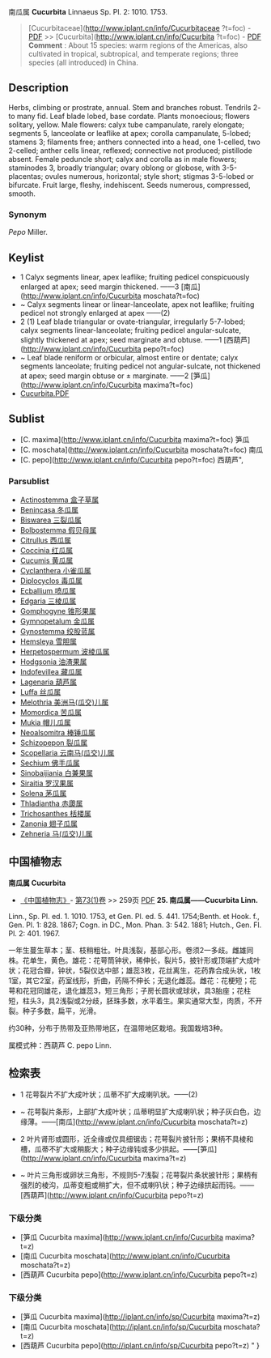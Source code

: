 南瓜属 **Cucurbita** Linnaeus Sp. Pl. 2: 1010. 1753.

> [Cucurbitaceae](http://www.iplant.cn/info/Cucurbitaceae ?t=foc) - [PDF](http://iplant.cn/foc/pdf/Cucurbitaceae.pdf) >> [Cucurbita](http://www.iplant.cn/info/Cucurbita ?t=foc) - [PDF](http://www.iplant.cn/foc/pdf/Cucurbita.pdf)
> **Comment** : 
> About 15 species: warm regions of the Americas, also cultivated in tropical, subtropical, and temperate regions; three species (all introduced) in China.

## Description

Herbs, climbing or prostrate, annual. Stem and branches robust. Tendrils 2- to many fid. Leaf blade lobed, base cordate. Plants monoecious; flowers solitary, yellow. Male flowers: calyx tube campanulate, rarely elongate; segments 5, lanceolate or leaflike at apex; corolla campanulate, 5-lobed; stamens 3; filaments free; anthers connected into a head, one 1-celled, two 2-celled; anther cells linear, reflexed; connective not produced; pistillode absent. Female peduncle short; calyx and corolla as in male flowers; staminodes 3, broadly triangular; ovary oblong or globose, with 3-5-placentas; ovules numerous, horizontal; style short; stigmas 3-5-lobed or bifurcate. Fruit large, fleshy, indehiscent. Seeds numerous, compressed, smooth.

### Synonym
*Pepo* Miller.
## Keylist

* 1 Calyx segments linear, apex leaflike; fruiting pedicel conspicuously enlarged at apex; seed margin thickened.  ——3  [南瓜](http://www.iplant.cn/info/Cucurbita moschata?t=foc)
* ~ Calyx segments linear or linear-lanceolate, apex not leaflike; fruiting pedicel not strongly enlarged at apex  ——(2)
* 2 (1) Leaf blade triangular or ovate-triangular, irregularly 5-7-lobed; calyx segments linear-lanceolate; fruiting pedicel angular-sulcate, slightly thickened at apex; seed marginate and obtuse.  ——1  [西葫芦](http://www.iplant.cn/info/Cucurbita pepo?t=foc)
* ~ Leaf blade reniform or orbicular, almost entire or dentate; calyx segments lanceolate; fruiting pedicel not angular-sulcate, not thickened at apex; seed margin obtuse or ± marginate.  ——2  [笋瓜](http://www.iplant.cn/info/Cucurbita maxima?t=foc)
* [Cucurbita.PDF](http://iplant.cn/foc/pdf/Cucurbita.pdf)

## Sublist

* [C.  maxima](http://www.iplant.cn/info/Cucurbita maxima?t=foc)
 笋瓜
* [C.  moschata](http://www.iplant.cn/info/Cucurbita moschata?t=foc)
 南瓜
* [C.  pepo](http://www.iplant.cn/info/Cucurbita pepo?t=foc) 西葫芦",

### Parsublist

* [Actinostemma  盒子草属](Actinostemma-盒子草属.md)
* [Benincasa  冬瓜属](http://www.iplant.cn/info/Benincasa?t=foc)
* [Biswarea  三裂瓜属](http://www.iplant.cn/info/Biswarea?t=foc)
* [Bolbostemma  假贝母属](http://www.iplant.cn/info/Bolbostemma?t=foc)
* [Citrullus  西瓜属](http://www.iplant.cn/info/Citrullus?t=foc)
* [Coccinia  红瓜属](http://www.iplant.cn/info/Coccinia?t=foc)
* [Cucumis  黄瓜属](http://www.iplant.cn/info/Cucumis?t=foc)
* [Cyclanthera  小雀瓜属](http://www.iplant.cn/info/Cyclanthera?t=foc)
* [Diplocyclos  毒瓜属](http://www.iplant.cn/info/Diplocyclos?t=foc)
* [Ecballium  喷瓜属](http://www.iplant.cn/info/Ecballium?t=foc)
* [Edgaria  三棱瓜属](http://www.iplant.cn/info/Edgaria?t=foc)
* [Gomphogyne  锥形果属](http://www.iplant.cn/info/Gomphogyne?t=foc)
* [Gymnopetalum  金瓜属](http://www.iplant.cn/info/Gymnopetalum?t=foc)
* [Gynostemma  绞股蓝属](http://www.iplant.cn/info/Gynostemma?t=foc)
* [Hemsleya  雪胆属](http://www.iplant.cn/info/Hemsleya?t=foc)
* [Herpetospermum  波棱瓜属](http://www.iplant.cn/info/Herpetospermum?t=foc)
* [Hodgsonia  油渣果属](http://www.iplant.cn/info/Hodgsonia?t=foc)
* [Indofevillea  藏瓜属](http://www.iplant.cn/info/Indofevillea?t=foc)
* [Lagenaria  葫芦属](http://www.iplant.cn/info/Lagenaria?t=foc)
* [Luffa  丝瓜属](http://www.iplant.cn/info/Luffa?t=foc)
* [Melothria  美洲马(瓜交)儿属](http://www.iplant.cn/info/Melothria?t=foc)
* [Momordica  苦瓜属](http://www.iplant.cn/info/Momordica?t=foc)
* [Mukia  帽儿瓜属](http://www.iplant.cn/info/Mukia?t=foc)
* [Neoalsomitra  棒锤瓜属](http://www.iplant.cn/info/Neoalsomitra?t=foc)
* [Schizopepon  裂瓜属](http://www.iplant.cn/info/Schizopepon?t=foc)
* [Scopellaria  云南马(瓜交)儿属](http://www.iplant.cn/info/Scopellaria?t=foc)
* [Sechium  佛手瓜属](http://www.iplant.cn/info/Sechium?t=foc)
* [Sinobaijiania  白兼果属](http://www.iplant.cn/info/Sinobaijiania?t=foc)
* [Siraitia  罗汉果属](http://www.iplant.cn/info/Siraitia?t=foc)
* [Solena  茅瓜属](http://www.iplant.cn/info/Solena?t=foc)
* [Thladiantha  赤瓟属](http://www.iplant.cn/info/Thladiantha?t=foc)
* [Trichosanthes  栝楼属](http://www.iplant.cn/info/Trichosanthes?t=foc)
* [Zanonia  翅子瓜属](http://www.iplant.cn/info/Zanonia?t=foc)
* [Zehneria  马(瓜交)儿属](http://www.iplant.cn/info/Zehneria?t=foc)

## 中国植物志

**南瓜属 Cucurbita**

* [《中国植物志》](http://www.iplant.cn/frps)- [第73(1)卷](http://www.iplant.cn/frps/vol/73(1)) >> 259页 [PDF](http://www.iplant.cn/frps/pdf/73(1)/259y.pdf)
**25. 南瓜属——Cucurbita Linn.**

Linn., Sp. Pl. ed. 1. 1010. 1753, et Gen. Pl. ed. 5. 441. 1754;Benth. et Hook. f., Gen. Pl. 1: 828. 1867; Cogn. in DC., Mon. Phan. 3: 542. 1881; Hutch., Gen. Fl. Pl. 2: 401. 1967.

一年生蔓生草本；茎、枝稍粗壮。叶具浅裂，基部心形。卷须2一多歧。雌雄同株。花单生，黄色。雄花：花萼筒钟状，稀伸长，裂片5，披针形或顶端扩大成叶状；花冠合瓣，钟状，5裂仅达中部；雄蕊3枚，花丝离生，花药靠合成头状，1枚1室，其它2室，药室线形，折曲，药隔不伸长；无退化雌蕊。雌花：花梗短；花萼和花冠同雄花，退化雄蕊3，短三角形；子房长圆状或球状，具3胎座；花柱短，柱头3，具2浅裂或2分歧，胚珠多数，水平着生。果实通常大型，肉质，不开裂。种子多数，扁平，光滑。

约30种，分布于热带及亚热带地区，在温带地区栽培。我国栽培3种。

属模式种：西葫芦 C. pepo Linn.

## 检索表
* 1 花萼裂片不扩大成叶状；瓜蒂不扩大成喇叭状。——(2)
* ~ 花萼裂片条形，上部扩大成叶状；瓜蒂明显扩大成喇叭状；种子灰白色，边缘薄。——[南瓜](http://www.iplant.cn/info/Cucurbita moschata?t=z)

* 2 叶片肾形或圆形，近全缘或仅具细锯齿；花萼裂片披针形；果柄不具棱和槽，瓜蒂不扩大或稍膨大；种子边缘钝或多少拱起。——[笋瓜](http://www.iplant.cn/info/Cucurbita maxima?t=z)
* ~ 叶片三角形或卵状三角形，不规则5-7浅裂；花萼裂片条状披针形；果柄有强烈的棱沟，瓜蒂变粗或稍扩大，但不成喇叭状；种子边缘拱起而钝。——[西葫芦](http://www.iplant.cn/info/Cucurbita pepo?t=z)

### 下级分类
* [笋瓜  Cucurbita maxima](http://www.iplant.cn/info/Cucurbita maxima?t=z)
* [南瓜  Cucurbita moschata](http://www.iplant.cn/info/Cucurbita moschata?t=z)
* [西葫芦  Cucurbita pepo](http://www.iplant.cn/info/Cucurbita pepo?t=z)

### 下级分类
* [笋瓜  Cucurbita maxima](http://iplant.cn/info/sp/Cucurbita maxima?t=z)
* [南瓜  Cucurbita moschata](http://iplant.cn/info/sp/Cucurbita moschata?t=z)
* [西葫芦  Cucurbita pepo](http://iplant.cn/info/sp/Cucurbita pepo?t=z)
"
}